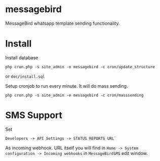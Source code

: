 # messagebird

MessageBird whatsapp template sending functionality.

# Install

Install database
```
php cron.php -s site_admin -e messagebird -c cron/update_structure
```
or `doc/install.sql`

Setup cronjob to run every minute. It will do mass sending.

```
php cron.php -s site_admin -e messagebird -c cron/masssending
```

# SMS Support

Set

```
Developers -> API Settings -> STATUS REPORTS URL`
```

As incoming webhook. URL itself you will find in `Home -> System configuration -> Incoming webhooks` in `MessageBirdSMS` edit window.
